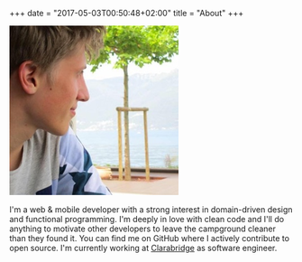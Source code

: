 +++
date = "2017-05-03T00:50:48+02:00"
title = "About"
+++

![Hans Ott](/images/hansott.jpg)

I'm a web & mobile developer with a strong interest in domain-driven design and functional programming. I'm deeply in love with clean code and I'll do anything to motivate other developers to leave the campground cleaner than they found it. You can find me on GitHub where I actively contribute to open source. I'm currently working at [Clarabridge](https://cxsocial.clarabridge.com) as software engineer.
